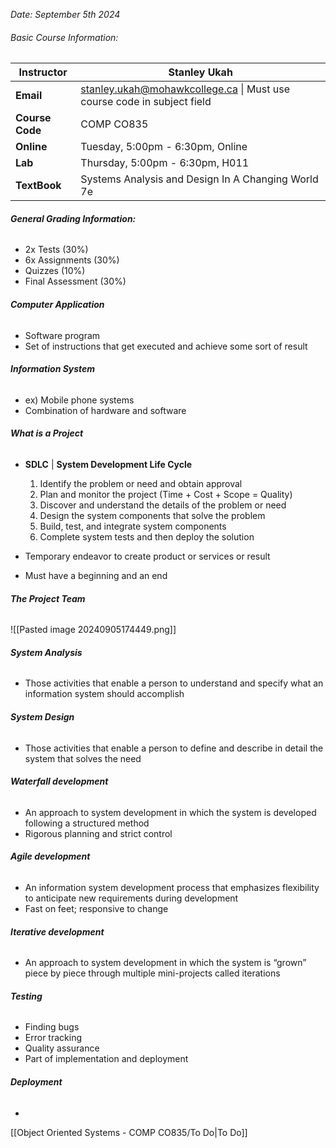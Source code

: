 *Date: September 5th 2024*

###### Basic Course Information:

| **Instructor**  | Stanley Ukah                                                                                                      |
| --------------- | ----------------------------------------------------------------------------------------------------------------- |
| **Email**       | [stanley.ukah@mohawkcollege.ca](mailto:bilal.al-momani@mohawkcollege.ca) \| Must use course code in subject field |
| **Course Code** | COMP CO835                                                                                                        |
| **Online**      | Tuesday, 5:00pm - 6:30pm, Online                                                                                  |
| **Lab**         | Thursday, 5:00pm - 6:30pm, H011                                                                                   |
| **TextBook**    | Systems Analysis and Design In A Changing World 7e                                                                |

###### **General Grading Information:**
- 2x Tests (30%)
- 6x Assignments (30%)
- Quizzes (10%)
- Final Assessment (30%) 

###### **Computer Application**
- Software program 
- Set of instructions that get executed and achieve some sort of result 

###### **Information System**
- ex) Mobile phone systems 
- Combination of hardware and software 

###### **What is a Project**
- **SDLC**  | **System Development Life Cycle** 
	1. Identify the problem or need and obtain approval 
	2. Plan and monitor the project (Time + Cost + Scope = Quality)
	3. Discover and understand the details of the problem or need 
	4. Design the system components that solve the problem 
	5. Build, test, and integrate system components 
	6. Complete system tests and then deploy the solution
	
- Temporary endeavor to create product or services or result 
- Must have a beginning and an end

###### **The Project Team**
![[Pasted image 20240905174449.png]]

###### **System Analysis**
- Those activities that enable a person to understand and specify what an information system should accomplish
###### **System Design**
- Those activities that enable a person to define and describe in detail the system that solves the need
###### **Waterfall development** 
- An approach to system development in which the system is developed following a structured method  
- Rigorous planning and strict control
###### **Agile development** 
- An information system development process that emphasizes flexibility to anticipate new requirements during development  
- Fast on feet; responsive to change  
###### **Iterative development**
- An approach to system development in which the system is “grown” piece by piece through multiple mini-projects called iterations
###### **Testing**
- Finding bugs
- Error tracking 
- Quality assurance 
- Part of implementation and deployment 

###### **Deployment**
- 

 [[Object Oriented Systems - COMP CO835/To Do|To Do]]


